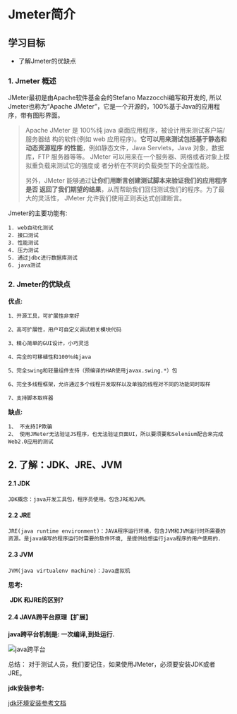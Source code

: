# Jmeter简介

## 学习目标

- 了解Jmeter的优缺点

### 1. Jmeter 概述

JMeter最初是由Apache软件基金会的Stefano Mazzocchi编写和开发的, 所以Jmeter也称为“Apache JMeter”，它是一个开源的，100%基于Java的应用程序，带有图形界面。 

> Apache JMeter 是 100%纯 java 桌面应用程序，被设计用来测试客户端/服务器结 构的软件(例如 web 应用程序)。**它可以用来测试包括基于静态和动态资源程序 的性能**，例如静态文件，Java Servlets，Java 对象，数据库，FTP 服务器等等。 JMeter 可以用来在一个服务器、网络或者对象上模拟重负载来测试它的强度或 者分析在不同的负载类型下的全面性能。 
>
> 另外，JMeter 能够通过**让你们用断言创建测试脚本来验证我们的应用程序是否 返回了我们期望的结果**，从而帮助我们回归测试我们的程序。为了最大的灵活性， JMeter 允许我们使用正则表达式创建断言。 

Jmeter的主要功能有:

```
1. web自动化测试
2. 接口测试
3. 性能测试
4. 压力测试
5. 通过jdbc进行数据库测试
6. java测试
```

### 2. Jmeter的优缺点

**优点:**

```
1、开源工具，可扩展性非常好

2、高可扩展性，用户可自定义调试相关模块代码

3、精心简单的GUI设计，小巧灵活

4、完全的可移植性和100％纯java

5、完全swing和轻量组件支持（预编译的HAR使用javax.swing.*）包

6、完全多线程框架，允许通过多个线程并发取样以及单独的线程对不同的功能同时取样

7、支持脚本取样器
```

**缺点:**

```
1、 不支持IP欺骗
2、 使用JMeter无法验证JS程序，也无法验证页面UI，所以要须要和Selenium配合来完成Web2.0应用的测试
```

## 2. 了解：JDK、JRE、JVM

#### 2.1 JDK

```
JDK概念：java开发工具包，程序员使用。包含JRE和JVM。
```

#### 2.2 JRE

```
JRE(java runtime environment)：JAVA程序运行环境，包含JVM和JVM运行时所需要的资源。是java编写的程序运行时需要的软件环境, 是提供给想运行java程序的用户使用的.
```

#### 2.3 JVM

```
JVM(java virtualenv machine)：Java虚拟机 
```

**思考:**

​	**JDK 和JRE的区别?**

#### 2.4 JAVA跨平台原理【扩展】

**java跨平台机制是: 一次编译,到处运行.**

![java跨平台](/img/java.png)

总结： 对于测试人员，我们要记住，如果使用JMeter，必须要安装JDK或者JRE。

**jdk安装参考:**

[jdk环境安装参考文档](../img/JDK环境配置.docx)
